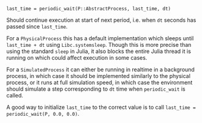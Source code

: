 ```
last_time = periodic_wait(P::AbstractProcess, last_time, dt)
```

Should continue execution at start of next period, i.e. when `dt` seconds has passed since `last_time`. 

For a `PhysicalProcess` this has a default implementation which sleeps until `last_time + dt` using  `Libc.systemsleep`. Though this is more precise than using the standard `sleep` in Julia, it also  blocks the entire Julia thread it is running on which could affect execution in some cases.

For a `SimulatedProcess` it can either be running in realtime in a background process, in which case  it should be implemented similarly to the physical process, or it runs at full simulation speed, in  which case the environment should simulate a step corresponding to `dt` time when `periodic_wait` is called.

A good way to initialize `last_time` to the correct value is to call `last_time = periodic_wait(P, 0.0, 0.0)`.
